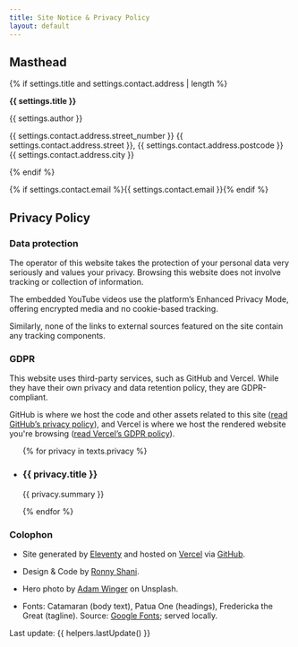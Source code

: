 ```yaml
---
title: Site Notice & Privacy Policy
layout: default
---
```

<article class="imprint">

## Masthead

{% if settings.title and settings.contact.address | length %}

**{{ settings.title }}**

{{ settings.author }}

{{ settings.contact.address.street\_number }} {{ settings.contact.address.street }}, {{ settings.contact.address.postcode }} {{ settings.contact.address.city }}

{% endif %}

{% if settings.contact.email %}{{ settings.contact.email }}{% endif %}

## Privacy Policy

### Data protection

The operator of this website takes the protection of your personal data very seriously and values your privacy. Browsing this website does not involve tracking or collection of information.

The embedded YouTube videos use the platform’s Enhanced Privacy Mode, offering encrypted media and no cookie-based tracking.

Similarly, none of the links to external sources featured on the site contain any tracking components.

### GDPR

This website uses third-party services, such as GitHub and Vercel. While they have their own privacy and data retention policy, they are GDPR-compliant.

GitHub is where we host the code and other assets related to this site ([read GitHub’s privacy policy](https://help.github.com/articles/github-privacy-statement/)), and Vercel is where we host the rendered website you're browsing ([read Vercel’s GDPR policy](https://vercel.com/legal/privacy-policy)).

<ul class="columns">
{% for privacy in texts.privacy %}
<li>

### {{ privacy.title }}
{{ privacy.summary }}
</li>
{% endfor %}
</ul>

### Colophon

*   Site generated by [Eleventy](https://www.11ty.dev) and hosted on [Vercel](https://vercel.com) via [GitHub](https://github.com).
    
*   Design & Code by [Ronny Shani](https://ironnysh.com).
    
*   Hero photo by [Adam Winger](https://unsplash.com/@awcreativeut) on Unsplash.
    
*   Fonts: Catamaran (body text), Patua One (headings), Fredericka the Great (tagline). Source: [Google Fonts](https://fonts.google.com); served locally.
    

Last update: {{ helpers.lastUpdate() }}
</article>